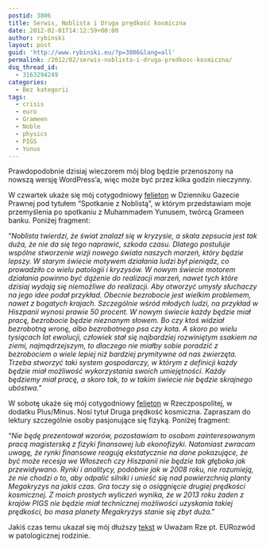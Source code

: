 ```yaml
---
postid: 3806
title: Serwis, Noblista i Druga prędkość kosmiczna
date: 2012-02-01T14:12:59+00:00
author: rybinski
layout: post
guid: 'http://www.rybinski.eu/?p=3806&lang=all'
permalink: /2012/02/serwis-noblista-i-druga-predkosc-kosmiczna/
dsq_thread_id:
  - 3163294249
categories:
  - Bez kategorii
tags:
  - crisis
  - euro
  - Grameen
  - Noble
  - physics
  - PIGS
  - Yunus
---
```

Prawdopodobnie dzisiaj wieczorem mój blog będzie przenoszony na nowszą wersję WordPress’a, więc może być przez kilka godzin nieczynny.

W czwartek ukaże się mój cotygodniowy [felieton](http://forsal.pl/artykuly/590211,rybinski_stworzmy_wizje_lepszego_swiata.html) w Dzienniku Gazecie Prawnej pod tytułem “Spotkanie z Noblistą”, w którym przedstawiam moje przemyślenia po spotkaniu z Muhammadem Yunusem, twórcą Grameen banku. Poniżej fragment:

“_Noblista twierdzi, że świat znalazł się w kryzysie, a skala zepsucia jest tak duża, że nie da się tego naprawić, szkoda czasu. Dlatego postuluje wspólne stworzenie wizji nowego świata naszych marzeń, który będzie lepszy. W starym świecie motywem działania ludzi był pieniądz, co prowadziło co wielu patologii i kryzysów. W nowym świecie motorem działania powinno być dążenie do realizacji marzeń, nawet tych które dzisiaj wydają się niemożliwe do realizacji. Aby otworzyć umysły słuchaczy na jego idee podał przykład. Obecnie bezrobocie jest wielkim problemem, nawet z bogatych krajach. Szczególnie wśród młodych ludzi, na przykład w Hiszpanii wynosi prawie 50 procent. W nowym świecie każdy będzie miał pracę, bezrobocie będzie nieznanym słowem. Bo czy ktoś widział bezrobotną wronę, albo bezrobotnego psa czy kota. A skoro po wielu tysiącach lat ewolucji, człowiek stał się najbardziej rozwiniętym ssakiem na ziemi, najmądrzejszym, to dlaczego nie miałby sobie poradzić z bezrobociem o wiele lepiej niż bardziej prymitywne od nas zwierzęta.  Trzeba stworzyć taki system gospodarczy, w którym z definicji każdy będzie miał możliwość wykorzystania swoich umiejętności. Każdy będziemy miał pracę, a skoro tak, to w takim świecie nie będzie skrajnego ubóstwa.”_

W sobotę ukaże się mój cotygodniowy [felieton](http://www.rp.pl/artykul/61991,806268-Druga-predkosc-ekokosmiczna.html) w Rzeczpospolitej, w dodatku Plus/Minus. Nosi tytuł Druga prędkość kosmiczna. Zapraszam do lektury szczególnie osoby pasjonujące się fizyką. Poniżej fragment:

“_Nie będę prezentował wzorów, pozostawiam to osobom zainteresowanym pracą magisterską z fizyki finansowej lub ekonofizyki. Natomiast zwracam uwagę, że rynki finansowe reagują ekstatycznie na dane pokazujące, że być może recesja we Włoszech czy Hiszpanii nie będzie tak głęboka jak przewidywano. Rynki i analitycy, podobnie jak w 2008 roku, nie rozumieją, że nie chodzi o to, aby odpalić silniki i unieść się nad powierzchnią planty Megakryzys na jakiś czas. Gra toczy się o osiągnięcie drugiej prędkości kosmicznej. Z moich prostych wyliczeń wynika, że w 2013 roku żaden z krajów PIGS nie będzie miał technicznej możliwości uzyskania takiej prędkości, bo masa planety Megakryzys stanie się zbyt duża_.”

Jakiś czas temu ukazał się mój dłuższy [tekst](http://uwazamrze.pl/2012/01/22707/eurozwod-w-patologicznej-rodzinie/) w Uważam Rze pt. EURozwód w patologicznej rodzinie.
